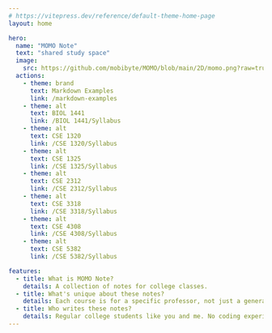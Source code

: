 ```yaml
---
# https://vitepress.dev/reference/default-theme-home-page
layout: home

hero:
  name: "MOMO Note"
  text: "shared study space"
  image: 
    src: https://github.com/mobibyte/MOMO/blob/main/2D/momo.png?raw=true
  actions:
    - theme: brand
      text: Markdown Examples
      link: /markdown-examples
    - theme: alt
      text: BIOL 1441
      link: /BIOL 1441/Syllabus
    - theme: alt
      text: CSE 1320
      link: /CSE 1320/Syllabus
    - theme: alt
      text: CSE 1325
      link: /CSE 1325/Syllabus
    - theme: alt
      text: CSE 2312
      link: /CSE 2312/Syllabus
    - theme: alt
      text: CSE 3318
      link: /CSE 3318/Syllabus
    - theme: alt
      text: CSE 4308
      link: /CSE 4308/Syllabus
    - theme: alt
      text: CSE 5382
      link: /CSE 5382/Syllabus

features:
  - title: What is MOMO Note?
    details: A collection of notes for college classes. 
  - title: What's unique about these notes?
    details: Each course is for a specific professor, not just a general subject. You'll know what they're likely to ask for the next exam.
  - title: Who writes these notes?
    details: Regular college students like you and me. No coding experience required!
---
```


